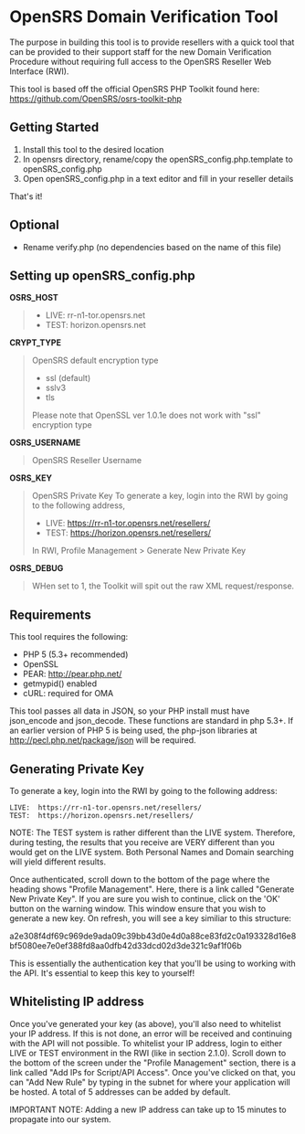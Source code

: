 OpenSRS Domain Verification Tool
================================

The purpose in building this tool is to provide resellers with a quick tool that can be provided
to their support staff for the new Domain Verification Procedure without requiring full access 
to the OpenSRS Reseller Web Interface (RWI).

This tool is based off the official OpenSRS PHP Toolkit found here:
https://github.com/OpenSRS/osrs-toolkit-php


Getting Started
---------------
1. Install this tool to the desired location
2. In opensrs directory, rename/copy the openSRS_config.php.template to openSRS_config.php
3. Open openSRS_config.php in a text editor and fill in your reseller details

That's it!

Optional
---------
- Rename verify.php (no dependencies based on the name of this file)


Setting up openSRS_config.php
------------------------------

__OSRS_HOST__
> * LIVE: rr-n1-tor.opensrs.net
> * TEST: horizon.opensrs.net  

__CRYPT_TYPE__
> OpenSRS default encryption type 
> * ssl (default)
> * sslv3
> * tls
> 
> Please note that OpenSSL ver 1.0.1e does not work with "ssl" encryption type

__OSRS_USERNAME__
> OpenSRS Reseller Username

__OSRS_KEY__
> OpenSRS Private Key
> To generate a key, login into the RWI by going to the following address,
>   * LIVE:  https://rr-n1-tor.opensrs.net/resellers/
>   * TEST:  https://horizon.opensrs.net/resellers/
>
> In RWI, Profile Management > Generate New Private Key

__OSRS_DEBUG__
> WHen set to 1, the Toolkit will spit out the raw XML request/response.
     

Requirements
------------

This tool requires the following:

- PHP 5 (5.3+ recommended)
- OpenSSL
- PEAR: http://pear.php.net/
- getmypid() enabled
- cURL: required for OMA

This tool passes all data in JSON, so your PHP install must have json_encode
and json_decode.  These functions are standard in php 5.3+.  If an earlier 
version of PHP 5 is being used, the php-json libraries at 
http://pecl.php.net/package/json will be required. 


Generating Private Key
------------------------

To generate a key, login into the RWI by going to the following address:

    LIVE:  https://rr-n1-tor.opensrs.net/resellers/
    TEST:  https://horizon.opensrs.net/resellers/

NOTE:  The TEST system is rather different than the LIVE system.  Therefore,
during testing, the results that you receive are VERY different than you would
get on the LIVE system.  Both Personal Names and Domain searching will yield
different results.  

Once authenticated, scroll down to the bottom of the page where the heading
shows "Profile Management".  Here, there is a link called "Generate New
Private Key".  If you are sure you wish to continue, click on the 'OK' button
on the warning window.  This window ensure that you wish to generate a new
key.  On refresh, you will see a key similiar to this structure:

a2e308f4df69c969de9ada09c39bb43d0e4d0a88ce83fd2c0a193328d16e8bf5080ee7e0ef388fd8aa0dfb42d33dcd02d3de321c9af1f06b

This is essentially the authentication key that you'll be using to working
with the API.  It's essential to keep this key to yourself!


Whitelisting IP address
-----------------------

Once you've generated your key (as above), you'll also need to whitelist your
IP address.  If this is not done, an error will be received and continuing
with the API will not possible.  To whitelist your IP address, login to either
LIVE or TEST environment in the RWI (like in section 2.1.0).  Scroll down to
the bottom of the screen under the "Profile Management" section, there is a
link called "Add IPs for Script/API Access".  Once you've clicked on that, you
can "Add New Rule" by typing in the subnet for where your application will be
hosted.  A total of 5 addresses can be added by default. 

IMPORTANT NOTE:  Adding a new IP address can take up to 15 minutes to
propagate into our system.   
